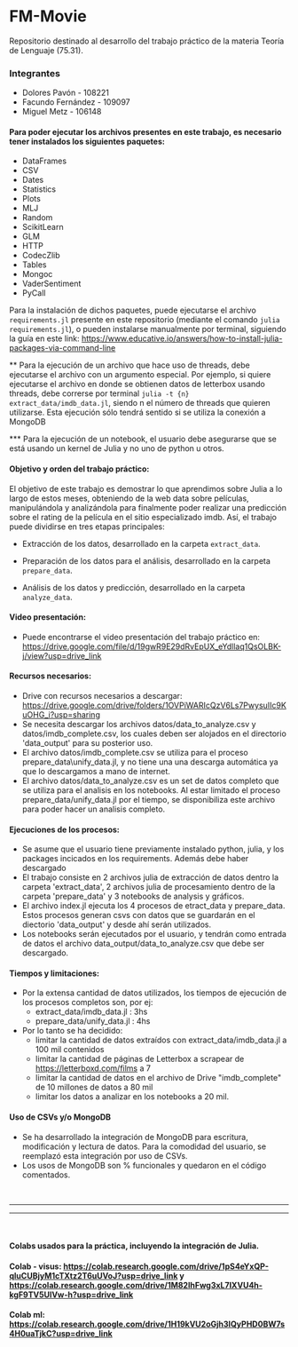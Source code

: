 # FM-Movie

Repositorio destinado al desarrollo del trabajo práctico de la materia Teoría de Lenguaje (75.31).


### Integrantes

- Dolores Pavón - 108221
- Facundo Fernández - 109097
- Miguel Metz - 106148


#### Para poder ejecutar los archivos presentes en este trabajo, es necesario tener instalados los siguientes paquetes:

- DataFrames
- CSV
- Dates
- Statistics
- Plots
- MLJ
- Random
- ScikitLearn
- GLM
- HTTP
- CodecZlib
- Tables
- Mongoc
- VaderSentiment
- PyCall

Para la instalación de dichos paquetes, puede ejecutarse el archivo `requirements.jl` presente en este repositorio (mediante el comando `julia requirements.jl`), o pueden instalarse manualmente por terminal, siguiendo la guía en este link: https://www.educative.io/answers/how-to-install-julia-packages-via-command-line

** Para la ejecución de un archivo que hace uso de threads, debe ejecutarse el archivo con un argumento especial. Por ejemplo, si quiere ejecutarse el archivo en donde se obtienen datos de letterbox usando threads, debe correrse por terminal `julia -t {n} extract_data/imdb_data.jl`, siendo n el número de threads que quieren utilizarse. Esta ejecución sólo tendrá sentido si se utiliza la conexión a MongoDB

*** Para la ejecución de un notebook, el usuario debe asegurarse que se está usando un kernel de Julia y no uno de python u otros.


#### Objetivo y orden del trabajo práctico:

El objetivo de este trabajo es demostrar lo que aprendimos sobre Julia a lo largo de estos meses, obteniendo de la web data sobre películas, manipulándola y analizándola para finalmente poder realizar una predicción sobre el rating de la película en el sitio especializado imdb. Así, el trabajo puede dividirse en tres etapas principales: 

- Extracción de los datos, desarrollado en la carpeta `extract_data`.

- Preparación de los datos para el análisis, desarrollado en la carpeta `prepare_data`.

- Análisis de los datos y predicción, desarrollado en la carpeta `analyze_data`.


#### Video presentación:

- Puede encontrarse el video presentación del trabajo práctico en: https://drive.google.com/file/d/19gwR9E29dRvEpUX_eYdllaq1QsOLBK-j/view?usp=drive_link


#### Recursos necesarios:

- Drive con recursos necesarios a descargar: https://drive.google.com/drive/folders/1OVPiWARIcQzV6Ls7PwysuIIc9KuOHG_i?usp=sharing
- Se necesita descargar los archivos datos/data_to_analyze.csv y datos/imdb_complete.csv, los cuales deben ser alojados en el directorio 'data_output' para su posterior uso.
- El archivo datos/imdb_complete.csv se utiliza para el proceso prepare_data\unify_data.jl, y no tiene una una descarga automática ya que lo descargamos a mano de internet.
- El archivo datos/data_to_analyze.csv es un set de datos completo que se utiliza para el analisis en los notebooks. Al estar limitado el proceso prepare_data/unify_data.jl por el tiempo, se disponibiliza este archivo para poder hacer un analisis completo. 


#### Ejecuciones de los procesos:
- Se asume que el usuario tiene previamente instalado python, julia, y los packages incicados en los requirements. Además debe haber descargado 
- El trabajo consiste en 2 archivos julia de extracción de datos dentro la carpeta 'extract_data', 2 archivos julia de procesamiento dentro de la carpeta 'prepare_data' y 3 notebooks de analysis y gráficos.
- El archivo index.jl ejecuta los 4 procesos de etract_data y prepare_data. Estos procesos generan csvs con datos que se guardarán en el diectorio 'data_output' y desde ahí serán utilizados.
- Los notebooks serán ejecutados por el usuario, y tendrán como entrada de datos el archivo data_output/data_to_analyze.csv que debe ser descargado.


#### Tiempos y limitaciones:
- Por la extensa cantidad de datos utilizados, los tiempos de ejecución de los procesos completos son, por ej:
    - extract_data/imdb_data.jl : 3hs
    - prepare_data/unify_data.jl : 4hs
- Por lo tanto se ha decidido:
    - limitar la cantidad de datos extraídos con extract_data/imdb_data.jl a 100 mil contenidos
    - limitar la cantidad de páginas de Letterbox a scrapear de https://letterboxd.com/films a 7
    - limitar la cantidad de datos en el archivo de Drive "imdb_complete" de 10 millones de datos a 80 mil
    - limitar los datos a analizar en los notebooks a 20 mil.


#### Uso de CSVs y/o MongoDB
- Se ha desarrollado la integración de MongoDB para escritura, modificación y lectura de datos. Para la comodidad del usuario, se reemplazó esta integración por uso de CSVs.
- Los usos de MongoDB son % funcionales y quedaron en el código comentados.


<br>

---
---

<br>

#### Colabs usados para la práctica, incluyendo la integración de Julia.
#### Colab - visus: https://colab.research.google.com/drive/1pS4eYxQP-qluCUBjyM1cTXtz2T6uUVoJ?usp=drive_link y https://colab.research.google.com/drive/1M82lhFwg3xL7IXVU4h-kgF9TV5UIVw-h?usp=drive_link
#### Colab ml: https://colab.research.google.com/drive/1H19kVU2oGjh3IQyPHD0BW7s4H0uaTjkC?usp=drive_link

